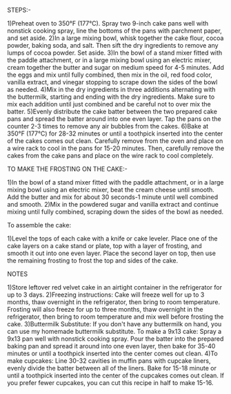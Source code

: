    STEPS:-

1)Preheat oven to 350°F (177°C). Spray two 9-inch cake pans well with nonstick cooking spray, line the bottoms of the pans with parchment paper, and set aside.
2)In a large mixing bowl, whisk together the cake flour, cocoa powder, baking soda, and salt. Then sift the dry ingredients to remove any lumps of cocoa powder. Set aside.
3)In the bowl of a stand mixer fitted with the paddle attachment, or in a large mixing bowl using an electric mixer, cream together the butter and sugar on medium speed for 4-5 minutes. Add the eggs and mix until fully combined, then mix in the oil, red food color, vanilla extract, and vinegar stopping to scrape down the sides of the bowl as needed.
4)Mix in the dry ingredients in three additions alternating with the buttermilk, starting and ending with the dry ingredients. Make sure to mix each addition until just combined and be careful not to over mix the batter.
5)Evenly distribute the cake batter between the two prepared cake pans and spread the batter around into one even layer. Tap the pans on the counter 2-3 times to remove any air bubbles from the cakes.
6)Bake at 350°F (177°C) for 28-32 minutes or until a toothpick inserted into the center of the cakes comes out clean. Carefully remove from the oven and place on a wire rack to cool in the pans for 15-20 minutes. Then, carefully remove the cakes from the cake pans and place on the wire rack to cool completely. 

TO MAKE THE FROSTING ON THE CAKE:-

1)In the bowl of a stand mixer fitted with the paddle attachment, or in a large mixing bowl using an electric mixer, beat the cream cheese until smooth. Add the butter and mix for about 30 seconds-1 minute until well combined and smooth. 
2)Mix in the powdered sugar and vanilla extract and continue mixing until fully combined, scraping down the sides of the bowl as needed.

To assemble the cake:

1)Level the tops of each cake with a knife or cake leveler. Place one of the cake layers on a cake stand or plate, top with a layer of frosting, and smooth it out into one even layer. Place the second layer on top, then use the remaining frosting to frost the top and sides of the cake.

NOTES

1)Store leftover red velvet cake in an airtight container in the refrigerator for up to 3 days.
2)Freezing instructions: Cake will freeze well for up to 3 months, thaw overnight in the refrigerator, then bring to room temperature. Frosting will also freeze for up to three months, thaw overnight in the refrigerator, then bring to room temperature and mix well before frosting the cake.
3)Buttermilk Substitute: If you don't have any buttermilk on hand, you can use my homemade buttermilk substitute. 
To make a 9x13 cake: Spray a 9x13 pan well with nonstick cooking spray. Pour the batter into the prepared baking pan and spread it around into one even layer, then bake for 35-40 minutes or until a toothpick inserted into the center comes out clean.
4)To make cupcakes: Line 30-32 cavities in muffin pans with cupcake liners, evenly divide the batter between all of the liners. Bake for 15-18 minute or until a toothpick inserted into the center of the cupcakes comes out clean. If you prefer fewer cupcakes, you can cut this recipe in half to make 15-16.